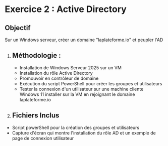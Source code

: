 # Exercice 2 : Active Directory

## Objectif
Sur un Windows serveur, créer un domaine "laplateforme.io" et peupler l'AD

1. ## Méthodologie :
    - Installation de Windows Serveur 2025 sur un VM
    - Installation du rôle Active Directory
    - Promouvoir en contrôleur de domaine
    - Exécution du script PowerShell pour créer les groupes et utilisateurs
    - Tester la connexion d'un utilisateur sur une machine cliente Windows 11 installer sur la VM en rejoignant le domaine laplateforme.io

2. ## Fichiers Inclus
- Script powerShell pour la création des groupes et utilisateurs
- Capture d'écran qui montre l'installation du rôle AD et un exemple de page de connexion utilisateur
